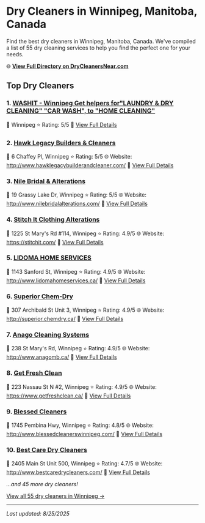 # Dry Cleaners in Winnipeg, Manitoba, Canada

Find the best dry cleaners in Winnipeg, Manitoba, Canada. We've compiled a list of 55 dry cleaning services to help you find the perfect one for your needs.

🌐 **[View Full Directory on DryCleanersNear.com](https://drycleanersnear.com/city/Canada/Manitoba/Winnipeg)**

## Top Dry Cleaners

### 1. [WASHIT - Winnipeg Get helpers for"LAUNDRY & DRY CLEANING" "CAR WASH", to "HOME CLEANING"](https://drycleanersnear.com/dryCleaner/68abc4ac1a3e57008809f17d/washit-winnipeg-get-helpers-for-laundry-dry-cleaning-car-wash-to-home-cleaning)
📍 Winnipeg
⭐ Rating: 5/5
🔗 [View Full Details](https://drycleanersnear.com/dryCleaner/68abc4ac1a3e57008809f17d/washit-winnipeg-get-helpers-for-laundry-dry-cleaning-car-wash-to-home-cleaning)

### 2. [Hawk Legacy Builders & Cleaners](https://drycleanersnear.com/dryCleaner/68abc4e61a3e57008809f41f/hawk-legacy-builders-cleaners)
📍 6 Chaffey Pl, Winnipeg
⭐ Rating: 5/5
🌐 Website: http://www.hawklegacybuilderandcleaner.com/
🔗 [View Full Details](https://drycleanersnear.com/dryCleaner/68abc4e61a3e57008809f41f/hawk-legacy-builders-cleaners)

### 3. [Nile Bridal & Alterations](https://drycleanersnear.com/dryCleaner/68abc4f81a3e57008809f4b9/nile-bridal-alterations)
📍 19 Grassy Lake Dr, Winnipeg
⭐ Rating: 5/5
🌐 Website: http://www.nilebridalalterations.com/
🔗 [View Full Details](https://drycleanersnear.com/dryCleaner/68abc4f81a3e57008809f4b9/nile-bridal-alterations)

### 4. [Stitch It Clothing Alterations](https://drycleanersnear.com/dryCleaner/68abc46e1a3e57008809eef5/stitch-it-clothing-alterations)
📍 1225 St Mary's Rd #114, Winnipeg
⭐ Rating: 4.9/5
🌐 Website: https://stitchit.com/
🔗 [View Full Details](https://drycleanersnear.com/dryCleaner/68abc46e1a3e57008809eef5/stitch-it-clothing-alterations)

### 5. [LIDOMA HOME SERVICES](https://drycleanersnear.com/dryCleaner/68abc4dd1a3e57008809f3db/lidoma-home-services)
📍 1143 Sanford St, Winnipeg
⭐ Rating: 4.9/5
🌐 Website: http://www.lidomahomeservices.ca/
🔗 [View Full Details](https://drycleanersnear.com/dryCleaner/68abc4dd1a3e57008809f3db/lidoma-home-services)

### 6. [Superior Chem-Dry](https://drycleanersnear.com/dryCleaner/68abc4f11a3e57008809f467/superior-chem-dry)
📍 307 Archibald St Unit 3, Winnipeg
⭐ Rating: 4.9/5
🌐 Website: http://superior.chemdry.ca/
🔗 [View Full Details](https://drycleanersnear.com/dryCleaner/68abc4f11a3e57008809f467/superior-chem-dry)

### 7. [Anago Cleaning Systems](https://drycleanersnear.com/dryCleaner/68abc4fc1a3e57008809f4d9/anago-cleaning-systems)
📍 238 St Mary's Rd, Winnipeg
⭐ Rating: 4.9/5
🌐 Website: http://www.anagomb.ca/
🔗 [View Full Details](https://drycleanersnear.com/dryCleaner/68abc4fc1a3e57008809f4d9/anago-cleaning-systems)

### 8. [Get Fresh Clean](https://drycleanersnear.com/dryCleaner/68abc50d1a3e57008809f547/get-fresh-clean)
📍 223 Nassau St N #2, Winnipeg
⭐ Rating: 4.9/5
🌐 Website: https://www.getfreshclean.ca/
🔗 [View Full Details](https://drycleanersnear.com/dryCleaner/68abc50d1a3e57008809f547/get-fresh-clean)

### 9. [Blessed Cleaners](https://drycleanersnear.com/dryCleaner/68abc4591a3e57008809ee52/blessed-cleaners)
📍 1745 Pembina Hwy, Winnipeg
⭐ Rating: 4.8/5
🌐 Website: http://www.blessedcleanerswinnipeg.com/
🔗 [View Full Details](https://drycleanersnear.com/dryCleaner/68abc4591a3e57008809ee52/blessed-cleaners)

### 10. [Best Care Dry Cleaners](https://drycleanersnear.com/dryCleaner/68abc4661a3e57008809eeb4/best-care-dry-cleaners)
📍 2405 Main St Unit 500, Winnipeg
⭐ Rating: 4.7/5
🌐 Website: http://www.bestcaredrycleaners.com/
🔗 [View Full Details](https://drycleanersnear.com/dryCleaner/68abc4661a3e57008809eeb4/best-care-dry-cleaners)


*...and 45 more dry cleaners!*

[View all 55 dry cleaners in Winnipeg →](https://drycleanersnear.com/city/Canada/Manitoba/Winnipeg)

---

*Last updated: 8/25/2025*
